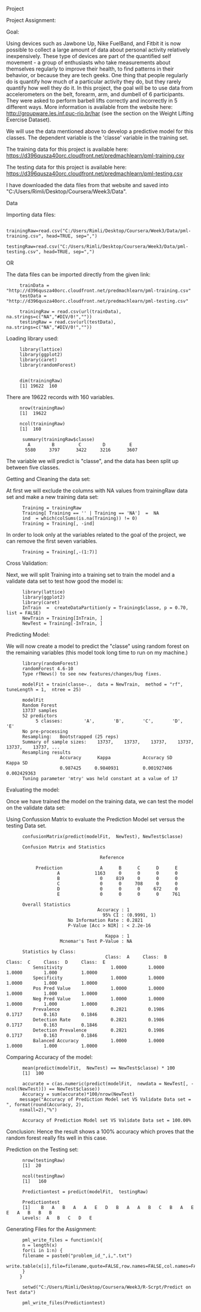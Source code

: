 Project

Project Assignment:


Goal:

Using devices such as Jawbone Up, Nike FuelBand, and Fitbit it is now possible to collect a large amount of data
about personal activity relatively inexpensively. These type of devices are part of the quantified self movement - a group of enthusiasts who take measurements about themselves regularly to improve their health, to find patterns in their behavior, or because they are tech geeks. One thing that people regularly do is quantify how much of a particular activity they do, but they rarely quantify how well they do it. In this project, the goal will be to use data from accelerometers on the belt, forearm, arm, and dumbell of 6 participants. They were asked to perform barbell lifts correctly and incorrectly in 5 different ways. More information is available from the website here: http://groupware.les.inf.puc-rio.br/har (see the section on the Weight Lifting Exercise Dataset).
        
We will use the data mentioned above to develop a predictive model for this classes.
The dependent variable is the 'classe' variable in the training set.

The training data for this project is available here:
         https://d396qusza40orc.cloudfront.net/predmachlearn/pml-training.csv

The testing data for this project is available here:
         https://d396qusza40orc.cloudfront.net/predmachlearn/pml-testing.csv

I have downloaded the data files from that website and saved into "C:/Users/Rimli/Desktop/Coursera/Week3/Data".

Data
       
Importing data files:
       
         trainingRaw=read.csv("C:/Users/Rimli/Desktop/Coursera/Week3/Data/pml-training.csv", head=TRUE, sep=",")
         testingRaw=read.csv("C:/Users/Rimli/Desktop/Coursera/Week3/Data/pml-testing.csv", head=TRUE, sep=",")
OR

The data files can be imported directly from the given link:
       
         trainData = "http://d396qusza40orc.cloudfront.net/predmachlearn/pml-training.csv"
         testData = "http://d396qusza40orc.cloudfront.net/predmachlearn/pml-testing.csv"

         trainingRaw = read.csv(url(trainData), na.strings=c("NA","#DIV/0!",""))
         testingRaw = read.csv(url(testData), na.strings=c("NA","#DIV/0!",""))

Loading library used:

         library(lattice)
         library(ggplot2) 
         library(caret) 
         library(randomForest)


         dim(trainingRaw)
         [1] 19622  160
        
There are 19622 records with 160 variables.
        
         nrow(trainingRaw)
         [1]  19622
        
         ncol(trainingRaw)
         [1]  160

          summary(trainingRaw$classe)
            A        B         C        D         E
           5580     3797      3422     3216      3607

The variable we will predict is "classe", and the data has been split up between five classes.

Getting and Cleaning the data set:
          
At first we will exclude the columns with NA values from trainingRaw data set and 
make a new training data set:
          
          Training = trainingRaw
          Training[ Training == '' | Training == 'NA']  =  NA
          ind  = which(colSums(is.na(Training)) != 0)
          Training = Training[, -ind]
          
In order to look only at the variables related to the goal of the project, 
we can remove the first seven variables.
          
          Training = Training[,-(1:7)]

Cross Validation:
          
Next, we will split Training into a training set to train the model and 
a validate data set to test how good the model is:
          
          library(lattice)
          library(ggplot2)
          library(caret)
          InTrain  =  createDataPartition(y = Training$classe, p = 0.70, list = FALSE)
          NewTrain = Training[InTrain, ]
          NewTest = Training[-InTrain, ]

Predicting Model:
          
We will now create a model to predict the "classe" using random forest on the remaining variables 
(this model took long time to run on my machine.)
          
          
          library(randomForest)
          randomForest 4.6-10
          Type rfNews() to see new features/changes/bug fixes.

          modelFit = train(classe~.,  data = NewTrain,  method = "rf",  tuneLength = 1,  ntree = 25)

          modelFit 
          Random Forest
          13737 samples
          52 predictors
               5 classes:        'A',       'B',       'C',       'D',       'E'
          No pre-processing
          Resampling:   Bootstrapped (25 reps)
          Summary of sample sizes:    13737,    13737,    13737,    13737,    13737,    13737, ...
          Resampling results
                        Accuracy      Kappa            Accuracy SD        Kappa SD
                        0.987425     0.9840931         0.001927406       0.002429363
          Tuning parameter 'mtry' was held constant at a value of 17


Evaluating the model:

Once we have trained the model on the training data, we can test the model on the validate data set:
          
Using Confussion Matrix to evaluate the Prediction Model set versus the testing Data set.

          confusionMatrix(predict(modelFit,  NewTest), NewTest$classe)

          Confusion Matrix and Statistics
  
                                       Reference

               Prediction              A      B      C      D      E
                       A             1163     0      0      0      0
                       B               0     819     0      0      0
                       C               0      0     708     0      0
                       D               0      0      0     672     0
                       E               0      0      0      0     761

          Overall Statistics
                                      Accuracy : 1
                                        95% CI : (0.9991, 1)
                           No Information Rate : 0.2821
                           P-Value [Acc > NIR] : < 2.2e-16

                                         Kappa : 1
                        Mcnemar's Test P-Value : NA

          Statistics by Class:
                                         Class:  A     Class:  B     Class:  C     Class:  D     Class:  E
              Sensitivity                  1.0000        1.0000        1.0000        1.000         1.0000
              Specificity                  1.0000        1.0000        1.0000        1.000         1.0000
              Pos Pred Value               1.0000        1.0000        1.0000        1.000         1.0000
              Neg Pred Value               1.0000        1.0000        1.0000        1.000         1.0000
              Prevalence                   0.2821        0.1986        0.1717        0.163         0.1846
              Detection Rate               0.2821        0.1986        0.1717        0.163         0.1846
              Detection Prevalence         0.2821        0.1986        0.1717        0.163         0.1846
              Balanced Accuracy            1.0000        1.0000        1.0000        1.000         1.0000


Comparing Accuracy of the model:
          
          mean(predict(modelFit,  NewTest) == NewTest$classe) * 100
          [1]  100
          
          accurate = c(as.numeric(predict(modelFit,  newdata = NewTest[, -ncol(NewTest)]) == NewTest$classe))
          Accuracy = sum(accurate)*100/nrow(NewTest)
         message("Accuracy of Prediction Model set VS Validate Data set = ", format(round(Accuracy, 2), 
         nsmall=2),"%")
          
          Accuracy of Prediction Model set VS Validate Data set = 100.00%

Conclusion:
Hence the result shows a 100% accuracy which proves that the random forest really fits well in this case.


Prediction on the Testing set:

          nrow(testingRaw)
          [1]  20
          
          ncol(testingRaw)
          [1]   160
          
          Predictiontest = predict(modelFit,  testingRaw)
          
          Predictiontest
          [1]    B   A   B   A   A   E   D   B   A   A   B   C   B   A   E   E   A   B   B   B
          Levels:  A   B   C   D   E



Generating Files for the Assignment:
          
          pml_write_files = function(x){
          n = length(x)
          for(i in 1:n) {
          filename = paste0("problem_id_",i,".txt")
          write.table(x[i],file=filename,quote=FALSE,row.names=FALSE,col.names=FALSE)
          }
         }

          setwd("C:/Users/Rimli/Desktop/Coursera/Week3/R-Scrpt/Predict on Test data")
          
          pml_write_files(Predictiontest)

